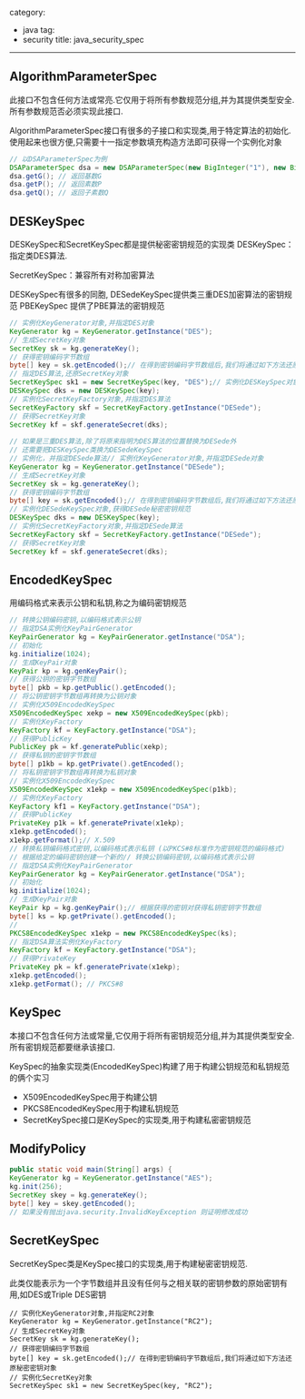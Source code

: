 category: 
- java
tag:
- security
title: java_security_spec
---
## AlgorithmParameterSpec
此接口不包含任何方法或常亮.它仅用于将所有参数规范分组,并为其提供类型安全.所有参数规范否必须实现此接口.

AlgorithmParameterSpec接口有很多的子接口和实现类,用于特定算法的初始化.使用起来也很方便,只需要十一指定参数填充构造方法即可获得一个实例化对象
```java
// 以DSAParameterSpec为例
DSAParameterSpec dsa = new DSAParameterSpec(new BigInteger("1"), new BigInteger("1"), new BigInteger("1"));
dsa.getG(); // 返回基数G
dsa.getP(); // 返回素数P
dsa.getQ();	// 返回子素数Q
```

## DESKeySpec
DESKeySpec和SecretKeySpec都是提供秘密密钥规范的实现类 DESKeySpec：指定类DES算法.

SecretKeySpec：兼容所有对称加密算法

DESKeySpec有很多的同胞, DESedeKeySpec提供类三重DES加密算法的密钥规范 PBEKeySpec 提供了PBE算法的密钥规范
```java
// 实例化KeyGenerator对象,并指定DES对象
KeyGenerator kg = KeyGenerator.getInstance("DES");
// 生成SecretKey对象
SecretKey sk = kg.generateKey();
// 获得密钥编码字节数组
byte[] key = sk.getEncoded();// 在得到密钥编码字节数组后,我们将通过如下方法还原秘密密钥对象
// 指定DES算法,还原SecretKey对象
SecretKeySpec sk1 = new SecretKeySpec(key, "DES");// 实例化DESKeySpec对象,获得DES算法
DESKeySpec dks = new DESKeySpec(key);
// 实例化SecretKeyFactory对象,并指定DES算法
SecretKeyFactory skf = SecretKeyFactory.getInstance("DESede");
// 获得SecretKey对象
SecretKey kf = skf.generateSecret(dks);
	
// 如果是三重DES算法,除了将原来指明为DES算法的位置替换为DESede外
// 还需要把DESKeySpec类换为DESedeKeySpec
// 实例化，并指定DESede算法// 实例化KeyGenerator对象,并指定DESede对象
KeyGenerator kg = KeyGenerator.getInstance("DESede");
// 生成SecretKey对象
SecretKey sk = kg.generateKey();
// 获得密钥编码字节数组
byte[] key = sk.getEncoded();// 在得到密钥编码字节数组后,我们将通过如下方法还原秘密密钥对象
// 实例化DESedeKeySpec对象,获得DESede秘密密钥规范
DESKeySpec dks = new DESKeySpec(key);
// 实例化SecretKeyFactory对象,并指定DESede算法
SecretKeyFactory skf = SecretKeyFactory.getInstance("DESede");
// 获得SecretKey对象
SecretKey kf = skf.generateSecret(dks);
```

## EncodedKeySpec
用编码格式来表示公钥和私钥,称之为编码密钥规范
```java
// 转换公钥编码密钥,以编码格式表示公钥
// 指定DSA实例化KeyPairGenerator
KeyPairGenerator kg = KeyPairGenerator.getInstance("DSA");
// 初始化
kg.initialize(1024);
// 生成KeyPair对象
KeyPair kp = kg.genKeyPair();
// 获得公钥的密钥字节数组
byte[] pkb = kp.getPublic().getEncoded();
// 将公钥密钥字节数组再转换为公钥对象
// 实例化X509EncodedKeySpec
X509EncodedKeySpec xekp = new X509EncodedKeySpec(pkb);
// 实例化KeyFactory
KeyFactory kf = KeyFactory.getInstance("DSA");
// 获得PublicKey
PublicKey pk = kf.generatePublic(xekp);
// 获得私钥的密钥字节数组
byte[] p1kb = kp.getPrivate().getEncoded();
// 将私钥密钥字节数组再转换为私钥对象
// 实例化X509EncodedKeySpec
X509EncodedKeySpec x1ekp = new X509EncodedKeySpec(p1kb);
// 实例化KeyFactory
KeyFactory kf1 = KeyFactory.getInstance("DSA");
// 获得PublicKey
PrivateKey p1k = kf.generatePrivate(x1ekp);
x1ekp.getEncoded();
x1ekp.getFormat();// X.509
// 转换私钥编码格式密钥,以编码格式表示私钥 (以PKCS#8标准作为密钥规范的编码格式)
// 根据给定的编码密钥创建一个新的// 转换公钥编码密钥,以编码格式表示公钥
// 指定DSA实例化KeyPairGenerator
KeyPairGenerator kg = KeyPairGenerator.getInstance("DSA");
// 初始化
kg.initialize(1024);
// 生成KeyPair对象
KeyPair kp = kg.genKeyPair();// 根据获得的密钥对获得私钥密钥字节数组
byte[] ks = kp.getPrivate().getEncoded();
// 
PKCS8EncodedKeySpec x1ekp = new PKCS8EncodedKeySpec(ks);
// 指定DSA算法实例化KeyFactory
KeyFactory kf = KeyFactory.getInstance("DSA");
// 获得PrivateKey
PrivateKey pk = kf.generatePrivate(x1ekp);
x1ekp.getEncoded();
x1ekp.getFormat(); // PKCS#8
```

## KeySpec
本接口不包含任何方法或常量,它仅用于将所有密钥规范分组,并为其提供类型安全.所有密钥规范都要继承该接口.

KeySpec的抽象实现类(EncodedKeySpec)构建了用于构建公钥规范和私钥规范的俩个实习

* X509EncodedKeySpec用于构建公钥
* PKCS8EncodedKeySpec用于构建私钥规范
* SecretKeySpec接口是KeySpec的实现类,用于构建私密密钥规范

## ModifyPolicy
```java
public static void main(String[] args) {
KeyGenerator kg = KeyGenerator.getInstance("AES");
kg.init(256);
SecretKey skey = kg.generateKey();
byte[] key = skey.getEncoded();
// 如果没有抛出java.security.InvalidKeyException 则证明修改成功
```

## SecretKeySpec
SecretKeySpec类是KeySpec接口的实现类,用于构建秘密密钥规范.

此类仅能表示为一个字节数组并且没有任何与之相关联的密钥参数的原始密钥有用,如DES或Triple DES密钥
```java// 先获得RC2算法的密钥字节数组
// 实例化KeyGenerator对象,并指定RC2对象
KeyGenerator kg = KeyGenerator.getInstance("RC2");
// 生成SecretKey对象
SecretKey sk = kg.generateKey();
// 获得密钥编码字节数组
byte[] key = sk.getEncoded();// 在得到密钥编码字节数组后,我们将通过如下方法还原秘密密钥对象
// 实例化SecretKey对象
SecretKeySpec sk1 = new SecretKeySpec(key, "RC2");
```

